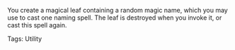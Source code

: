 You create a magical leaf containing a random magic name, which you may use to cast one naming spell. The leaf is destroyed when you invoke it, or cast this spell again.

Tags: Utility